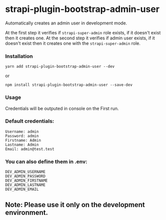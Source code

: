 # strapi-plugin-bootstrap-admin-user
Automatically creates an admin user in development mode.

At the first step it verifies if `strapi-super-admin` role exists, if it doesn't exist then it creates one.
At the second step it verifies if admin user exists, if it doesn't exist then it creates one with the `strapi-super-admin` role.

### Installation
```
yarn add strapi-plugin-bootstrap-admin-user --dev
```
or
```
npm install strapi-plugin-bootstrap-admin-user --save-dev
```

### Usage
Credentials will be outputed in console on the First run.

### Default credentials:  
```
Username: admin  
Password: admin  
Firstname: Admin  
Lastname: Admin  
Email: admin@test.test
```

### You can also define them in .env:  
```
DEV_ADMIN_USERNAME  
DEV_ADMIN_PASSWORD
DEV_ADMIN_FIRSTNAME
DEV_ADMIN_LASTNAME
DEV_ADMIN_EMAIL
```

## Note: Please use it only on the development environment.
